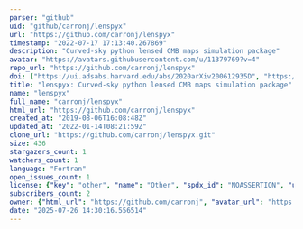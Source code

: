 ```yaml
---
parser: "github"
uid: "github/carronj/lenspyx"
url: "https://github.com/carronj/lenspyx"
timestamp: "2022-07-17 17:13:40.267869"
description: "Curved-sky python lensed CMB maps simulation package"
avatar: "https://avatars.githubusercontent.com/u/11379769?v=4"
repo_url: "https://github.com/carronj/lenspyx"
doi: ["https://ui.adsabs.harvard.edu/abs/2020arXiv200612935D", "https://ui.adsabs.harvard.edu/abs/2020ascl.soft10010C/abstract"]
title: "lenspyx: Curved-sky python lensed CMB maps simulation package"
name: "lenspyx"
full_name: "carronj/lenspyx"
html_url: "https://github.com/carronj/lenspyx"
created_at: "2019-08-06T16:08:48Z"
updated_at: "2022-01-14T08:21:59Z"
clone_url: "https://github.com/carronj/lenspyx.git"
size: 436
stargazers_count: 1
watchers_count: 1
language: "Fortran"
open_issues_count: 1
license: {"key": "other", "name": "Other", "spdx_id": "NOASSERTION", "url": null, "node_id": "MDc6TGljZW5zZTA="}
subscribers_count: 2
owner: {"html_url": "https://github.com/carronj", "avatar_url": "https://avatars.githubusercontent.com/u/11379769?v=4", "login": "carronj", "type": "User"}
date: "2025-07-26 14:30:16.556514"
---
```

